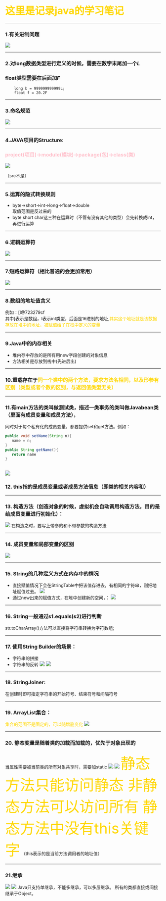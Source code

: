 
# <font color='gold' size=6px>这里是记录java的学习笔记</font>

---

### 1.有关进制问题

![](.note_images/eaddc408.png)

---

### 2.对long数据类型进行定义的时候，需要在数字末尾加一个*L*
### float类型需要在后面加*F*
~~~
    long b = 999999999999L;
    float f = 20.2F
~~~

---

### 3.命名规范
![](.note_images/9136b70f.png)

---

### 4.JAVA项目的Structure:
### <font color='pink'>project(项目)->module(模块)->package(包)->class(类)</font>
![](.note_images/a466c293.png)

（src不是）

---

### 5.运算的隐式转换规则
 - byte->short->int->long->float->double  
取值范围是反过来的
 - byte short char这三种在运算时（不管有没有其他的类型）会先转换成int，再进行运算

---

### 6.逻辑运算符
![](.note_images/832258bd.png)

---

### 7.短路运算符（相比普通的会更加常用）
![](.note_images/b520100e.png)

---

### 8.数组的地址值含义
例如：[I@723279cf  
其中[表示是数组，I表示int类型，后面是16进制的地址,<font color=gold>其实这个地址就是该数据存放在堆中的地址，被赋值给了在栈中定义的变量</font>

---

### 9.Java中的内存相关
 - 堆内存中存放的是所有用new字段创建的对象信息
 - 方法相关是存放到栈中(先进后出)


---

### 10.重载存在于<font color=gold>同一个类中的两个方法，要求方法名相同，以及形参有区别（类型或者个数的区别，与返回值类型无关）</font>

---

### 11.有main方法的类叫做测试类，描述一类事务的类叫做Javabean类（里面有成员变量和成员方法），
同时对于每个私有化的成员变量，都要提供set和get方法。例如：
 ~~~java
public void setName(String n){
    name = n;
}
public String getName(){
    return name
}
~~~
![](.note_images/8cedda07.png)
---

### 12. this指的是成员变量或者成员方法信息（即类的相关内容和）

---

### 13. 构造方法（创造对象的时候，虚拟机会自动调用构造方法，目的是给成员变量进行初始化）：
![](.note_images/ff5d7f16.png)
在构造之时，要写上带参的和不带参数的构造方法

--- 

### 14. 成员变量和局部变量的区别
![](.note_images/78ccac22.png)

---

### 15. String的几种定义方式在内存中的情况
 - 直接赋值情况下会在StringTable中把该值存进去，有相同的字符串，则把地址赋值过去。
![](.note_images/0b93de71.png)
 - 通过new出来的赋值方式，在堆中创建新的空间，：
![](.note_images/6dcf7800.png)

---

### 16. String一般通过s1.equals(s2)进行判断
str.toCharArray()方法可以直接将字符串转换为字符数组;

---

### 17. 使用String Builder的场景：
 - 字符串的拼接
 - 字符串的反转
![](.note_images/7f3291b4.png)
![](.note_images/a32c9077.png)

---

### 18. StringJoiner:
在创建时即可指定字符串的开始符号、结束符号和间隔符号

---

### 19. ArrayList集合：
<font color='gold'>集合的范围不是固定的，可以随增删变化</font>
![](.note_images/9da64595.png)

---

### 20. 静态变量是随着类的加载而加载的，优先于对象出现的
当属性需要被当前类的所有对象共享时，需要加static
![](.note_images/feed1161.png)
![](.note_images/19b23133.png)
<font color='gold' size=30px>静态方法只能访问静态
非静态方法可以访问所有
静态方法中没有this关键字</font>
（this表示的是当前方法调用者的地址值）

---

### 21.继承
![](.note_images/8ef3d829.png)
![](.note_images/0bddc346.png)
Java只支持单继承，不能多继承，可以多层继承。
所有的类都直接或间接继承于Object。

